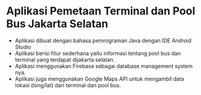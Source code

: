 # Aplikasi Pemetaan Terminal dan Pool Bus Jakarta Selatan

- Aplikasi dibuat dengan bahasa pemrograman Java dengan IDE Android Studio
- Aplikasi berisi fitur sederhana yaitu informasi tentang pool bus dan terminal yang terdapat dijakarta selatan.
- Aplikasi menggunakan Firebase sebagai database management system nya.
- Aplikasi juga menggunakan Google Maps API untuk mengambil data lokasi (long/lat) dari terminal dan pool bus.
